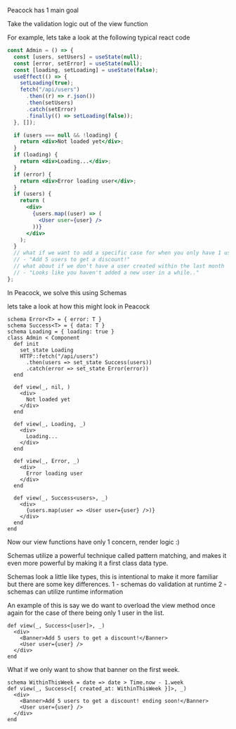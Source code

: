 Peacock has 1 main goal

Take the validation logic out of the view function

For example, lets take a look at the following typical react code

```jsx
const Admin = () => {
  const [users, setUsers] = useState(null);
  const [error, setError] = useState(null);
  const [loading, setLoading] = useState(false);
  useEffect(() => {
    setLoading(true);
    fetch("/api/users")
      .then((r) => r.json())
      .then(setUsers)
      .catch(setError)
      .finally(() => setLoading(false));
  }, []);

  if (users === null && !loading) {
    return <div>Not loaded yet</div>;
  }
  if (loading) {
    return <div>Loading...</div>;
  }
  if (error) {
    return <div>Error loading user</div>;
  }
  if (users) {
    return (
      <div>
        {users.map((user) => (
          <User user={user} />
        ))}
      </div>
    );
  }
  // what if we want to add a specific case for when you only have 1 user?
  // - "Add 5 users to get a discount!"
  // what about if we don't have a user created within the last month
  // - "Looks like you haven't added a new user in a while.."
};
```

In Peacock, we solve this using Schemas

lets take a look at how this might look in Peacock

```peacock
schema Error<T> = { error: T }
schema Success<T> = { data: T }
schema Loading = { loading: true }
class Admin < Component
  def init
    set_state Loading
    HTTP::fetch("/api/users")
      .then(users => set_state Success(users))
      .catch(error => set_state Error(error))
  end

  def view(_, nil, )
    <div>
      Not loaded yet
    </div>
  end

  def view(_, Loading, _)
    <div>
      Loading...
    </div>
  end

  def view(_, Error, _)
    <div>
      Error loading user
    </div>
  end

  def view(_, Success<users>, _)
    <div>
      {users.map(user => <User user={user} />)}
    </div>
  end
end
```

Now our view functions have only 1 concern, render logic :)

Schemas utilize a powerful technique called pattern matching, and makes it even more powerful by making it a first class data type.

Schemas look a little like types, this is intentional to make it more familiar but there are some key differences.
1 - schemas do validation at runtime
2 - schemas can utilize runtime information

An example of this is say we do want to overload the view method once again for the case of there being only 1 user in the list.

```peacock
def view(_, Success<[user]>, _)
  <div>
    <Banner>Add 5 users to get a discount!</Banner>
    <User user={user} />
  </div>
end
```

What if we only want to show that banner on the first week.

```peacock
schema WithinThisWeek = date => date > Time.now - 1.week
def view(_, Success<[{ created_at: WithinThisWeek }]>, _)
  <div>
    <Banner>Add 5 users to get a discount! ending soon!</Banner>
    <User user={user} />
  </div>
end
```
